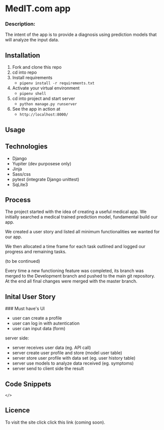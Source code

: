 # MedIT.com app

### Description:
The intent of the app is to provide a diagnosis using prediction models that will analyze the input data.


## Installation
1. Fork and clone this repo
2. cd into repo
3. Install requirements
   - `pipenv install -r requirements.txt`
4. Activate your virtual environment
   - `pipenv shell`
4. cd into project and start server
   - `python manage.py runserver` 
5. See the app in action at
   - `http://localhost:8000/`

## Usage 




## Technologies
  * Django
  * Yupiter (dev purposese only)
  * Jinja
  * Sass/css
  * pytest (integrate Django unittest)
  * SqLite3


## Process

The project started with the idea of creating a useful medical app. We initially searched a medical trained prediction model, fundamental build our app.

We created a user story and listed all minimum functionalities we wanted for our app.
 
We then allocated a time frame for each task outlined and logged our progress and remaining tasks.

(to be continued)

Every time a new functioning feature was completed, its branch was merged to the Development branch and pushed to the main git repository. At the end all final changes were merged with the master branch.

## Inital User Story

### Must have's 
UI
- user can create a profile 
- user can log in with autentication
- user can input data (form)

server side:
- server receives user data (eg. API call)
- server create user profile and store (model user table)
- server store user profile with data set (eg. user history table)
- server use models to analyze data received (eg. symptoms)
- server send to client side the result

## Code Snippets
```</>```

## Licence


To visit the site click click this link (coming soon).